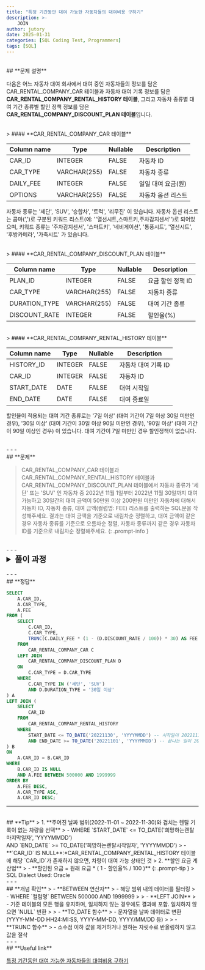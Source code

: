 ```yaml
---
title: "특정 기간동안 대여 가능한 자동차들의 대여비용 구하기"
description: >-
    JOIN
author: jutory
date: 2025-01-31
categories: [SQL Coding Test, Programmers]
tags: [SQL]
---
```

<br>
## **문제 설명**

다음은 어느 자동차 대여 회사에서 대여 중인 자동차들의 정보를 담은 CAR_RENTAL_COMPANY_CAR 테이블과 자동차 대여 기록 정보를 담은 **CAR_RENTAL_COMPANY_RENTAL_HISTORY 테이블**, 그리고 자동차 종류별 대여 기간 종류별 할인 정책 정보를 담은 **CAR_RENTAL_COMPANY_DISCOUNT_PLAN 테이블**입니다.

<br>
> #### **CAR_RENTAL_COMPANY_CAR 테이블**

| Column name | Type          | Nullable | Description                 |
|-------------|---------------|----------|-----------------------------|
| CAR_ID      | INTEGER       | FALSE    | 자동차 ID                  |
| CAR_TYPE    | VARCHAR(255)  | FALSE    | 자동차 종류                |
| DAILY_FEE   | INTEGER       | FALSE    | 일일 대여 요금(원)         |
| OPTIONS     | VARCHAR(255)  | FALSE    | 자동차 옵션 리스트         |

자동차 종류는 '세단', 'SUV', '승합차', '트럭', '리무진' 이 있습니다. 자동차 옵션 리스트는 콤마(',')로 구분된 키워드 리스트(예: ''열선시트,스마트키,주차감지센서'')로 되어있으며, 키워드 종류는 '주차감지센서', '스마트키', '네비게이션', '통풍시트', '열선시트', '후방카메라', '가죽시트' 가 있습니다.

<br>
> #### **CAR_RENTAL_COMPANY_DISCOUNT_PLAN 테이블**

| Column name   | Type          | Nullable | Description              |
|---------------|---------------|----------|--------------------------|
| PLAN_ID       | INTEGER       | FALSE    | 요금 할인 정책 ID       |
| CAR_TYPE      | VARCHAR(255)  | FALSE    | 자동차 종류             |
| DURATION_TYPE | VARCHAR(255)  | FALSE    | 대여 기간 종류          |
| DISCOUNT_RATE | INTEGER       | FALSE    | 할인율(%)               |

<br>
> #### **CAR_RENTAL_COMPANY_RENTAL_HISTORY 테이블**

| Column name | Type    | Nullable | Description         |
|-------------|---------|----------|---------------------|
| HISTORY_ID  | INTEGER | FALSE    | 자동차 대여 기록 ID |
| CAR_ID      | INTEGER | FALSE    | 자동차 ID          |
| START_DATE  | DATE    | FALSE    | 대여 시작일         |
| END_DATE    | DATE    | FALSE    | 대여 종료일         |

할인율이 적용되는 대여 기간 종류로는 '7일 이상' (대여 기간이 7일 이상 30일 미만인 경우), '30일 이상' (대여 기간이 30일 이상 90일 미만인 경우), '90일 이상' (대여 기간이 90일 이상인 경우) 이 있습니다. 대여 기간이 7일 미만인 경우 할인정책이 없습니다.

<br>
- - -
<br>
## **문제**

> CAR_RENTAL_COMPANY_CAR 테이블과 CAR_RENTAL_COMPANY_RENTAL_HISTORY 테이블과 CAR_RENTAL_COMPANY_DISCOUNT_PLAN 테이블에서 자동차 종류가 '세단' 또는 'SUV' 인 자동차 중 2022년 11월 1일부터 2022년 11월 30일까지 대여 가능하고 30일간의 대여 금액이 50만원 이상 200만원 미만인 자동차에 대해서 자동차 ID, 자동차 종류, 대여 금액(컬럼명: FEE) 리스트를 출력하는 SQL문을 작성해주세요. 결과는 대여 금액을 기준으로 내림차순 정렬하고, 대여 금액이 같은 경우 자동차 종류를 기준으로 오름차순 정렬, 자동차 종류까지 같은 경우 자동차 ID를 기준으로 내림차순 정렬해주세요.
{: .prompt-info }

<br>
- - -
<br>
<details>
  <summary style="font-size: 1.5em; font-weight: bold;">풀이 과정</summary>
<div markdown="1">
1. **조건 확인**  
   - 자동차 종류는 `세단` 또는(OR) `SUV`
   - 2022년 11월 1일부터 11월 30일까지 대여 가능해야 함
   - 30일간 대여 금액이 50만 원 이상, 200만 원 미만이어야 함

2. **대여 가능한 자동차 찾기**  
   - 먼저 이미 대여 중인 자동차를 제외하기 위해 해당 기간(11월 1일~30일)과 겹치는 기록이 없는 데이터 찾기
   - 이를 위해 **LEFT JOIN** 사용하고, 대여 기록이 없는 경우를 필터링 (B.`CAR_ID` IS NULL)
   - **LEFT JOIN** 선택 이유: 대여 가능한 자동차를 포함하면서 대여 기록이 없는 경우를 찾아야 하기 때문에 기준 테이블의 모든 데이터를 유지하기 위해

3. **자동차 종류 필터링**  
   - C.`CAR_TYPE` IN ('세단', 'SUV') 조건으로 필요한 데이터를 걸러내자

4. **30일 대여 금액 계산하기**  
   - 대여 금액은 `DAILY_FEE`에 30일을 곱한 뒤, **(1 - 할인율/100)**을 곱함
   - 할인율은 CAR_RENTAL_COMPANY_DISCOUNT_PLAN 테이블에서 가져오고, 30일 이상 대여 조건에 맞는 할인율(`DURATION_TYPE` = '30일 이상')만 선택
   - 마지막으로 소수점을 제거하기 위해 **TRUNC** 사용하여 정수화
   - **LEFT JOIN** 선택 이유: 모든 차량이 할인 정책을 가지는 것은 아니므로, 할인 정책이 없는 차량도 결과에 포함되기 위해

5. **대여 금액 조건 만족 여부 확인**  
   - 계산된 금액 중에서 50만 원 이상, 200만 원 미만인 경우만 선택 
   - **A.`FEE` BETWEEN 500000 AND 1999999** 조건 추가

6. **결과 정렬**
   - 정렬 기준에 따라 **ORDER BY**로 결과 정렬
       - `TOTAL_PRICE`를 기준으로 내림차순
       - 대여 금액이 같을 경우 `CAR_TYPE` 기준으로 오름차순
       - 자동차 종류까지 같으면 `CAR_ID` 기준으로 내림차순

7. **최종 결과 출력**  
   - 최종적으로 `CAR_ID`, `CAR_TYPE`, `FEE`만 출력

* **_교훈_**
   - 문제의 테이블 순서대로 JOIN 할 필요 없다. 효율적인 흐름... 띵킹 플리즈 주영..
   - 하나하나, 차근차근 조건 만족시키자..
</div>
</details>

<br>
- - -
<br>
## **정답**

```sql
SELECT 
    A.CAR_ID,  
    A.CAR_TYPE,
    A.FEE
FROM (
    SELECT 
        C.CAR_ID,
        C.CAR_TYPE,
        TRUNC(C.DAILY_FEE * (1 - (D.DISCOUNT_RATE / 100)) * 30) AS FEE
    FROM 
        CAR_RENTAL_COMPANY_CAR C
    LEFT JOIN 
        CAR_RENTAL_COMPANY_DISCOUNT_PLAN D
    ON 
        C.CAR_TYPE = D.CAR_TYPE
    WHERE 
        C.CAR_TYPE IN ('세단', 'SUV')
        AND D.DURATION_TYPE = '30일 이상'
) A
LEFT JOIN (
    SELECT 
        CAR_ID
    FROM 
        CAR_RENTAL_COMPANY_RENTAL_HISTORY
    WHERE 
        START_DATE <= TO_DATE('20221130', 'YYYYMMDD') -- 시작일이 20221130보다 이전이거나 같아야 함
        AND END_DATE >= TO_DATE('20221101', 'YYYYMMDD') -- 끝나는 일이 20221101보다 크거나 같아야 함
) B
ON 
    A.CAR_ID = B.CAR_ID
WHERE 
    B.CAR_ID IS NULL 
    AND A.FEE BETWEEN 500000 AND 1999999 
ORDER BY 
    A.FEE DESC,
    A.CAR_TYPE ASC, 
    A.CAR_ID DESC;  
```

- - -
<br>
## **Tip**
> 1. **주어진 날짜 범위(2022-11-01 ~ 2022-11-30)와 겹치는 렌탈 기록이 없는 차량을 선택**  
>    - WHERE `START_DATE` <= TO_DATE('희망하는렌탈마지막일자', 'YYYYMMDD') <br> AND `END_DATE` >= TO_DATE('희망하는렌탈시작일자', 'YYYYMMDD')
>    - **`CAR_ID` IS NULL**:*CAR_RENTAL_COMPANY_RENTAL_HISTORY 테이블에 해당 `CAR_ID`가 존재하지 않으면, 차량이 대여 가능 상태인 것
> 2. **할인 요금 계산법**
>    - **할인된 요금 = 원래 요금 * ( 1 - 할인율% / 100 )**
{: .prompt-tip }
> SQL Dialect Used: Oracle

<br>
- - -
<br>
## **개념 확인**
> - **BETWEEN 연산자**
>    - 해당 범위 내의 데이터를 필터링
>    - WHERE `컬럼명` BETWEEN 500000 AND 1999999
> 
> - **LEFT JOIN**
>    - 기준 테이블의 모든 행을 유지하며, 일치하지 않는 경우에도 결과에 포함. 일치하지 않으면 `NULL` 반환
> 
> - **TO_DATE 함수**
>    - 문자열을 날짜 데이터로 변환 (YYYY-MM-DD HH24:MI:SS, YYYY-MM-DD, YYYY/MM/DD 등)
> 
> - **TRUNC 함수**
>    - 소수점 이하 값을 제거하거나 원하는 자릿수로 반올림하지 않고 값을 절삭

<br>
- - -
<br>
## **Useful link**

[특정 기간동안 대여 가능한 자동차들의 대여비용 구하기](https://school.programmers.co.kr/learn/courses/30/lessons/157339)